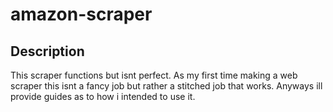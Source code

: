 # amazon-scraper

## Description
This scraper functions but isnt perfect. As my first time making a web scraper this isnt a fancy job but rather a stitched job that works. Anyways ill provide guides as to how i intended to use it.

